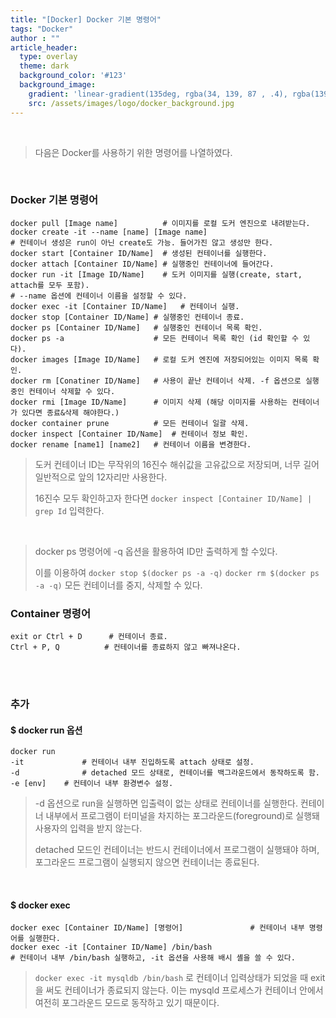 ```yaml
---
title: "[Docker] Docker 기본 명령어"
tags: "Docker"
author : ""
article_header:
  type: overlay
  theme: dark
  background_color: '#123'
  background_image:
    gradient: 'linear-gradient(135deg, rgba(34, 139, 87 , .4), rgba(139, 34, 139, .4))'
    src: /assets/images/logo/docker_background.jpg
---
```


<br>

> 다음은 Docker를 사용하기 위한 명령어를 나열하였다.

<br>

### Docker 기본 명령어

```shell
docker pull [Image name]          # 이미지를 로컬 도커 엔진으로 내려받는다.
docker create -it --name [name] [Image name]
# 컨테이너 생성은 run이 아닌 create도 가능. 들어가진 않고 생성만 한다.
docker start [Container ID/Name]  # 생성된 컨테이너를 실행한다.
docker attach [Container ID/Name] # 실행중인 컨테이너에 들어간다.
docker run -it [Image ID/Name]    # 도커 이미지를 실행(create, start, attach를 모두 포함).
# --name 옵션에 컨테이너 이름을 설정할 수 있다.
docker exec -it [Container ID/Name]   # 컨테이너 실행.
docker stop [Container ID/Name] # 실행중인 컨테이너 종료.
docker ps [Container ID/Name]   # 실행중인 컨테이너 목록 확인.
docker ps -a                    # 모든 컨테이너 목록 확인 (id 확인할 수 있다).
docker images [Image ID/Name]   # 로컬 도커 엔진에 저장되어있는 이미지 목록 확인.
docker rm [Conatiner ID/Name]   # 사용이 끝난 컨테이너 삭제. -f 옵션으로 실행중인 컨테이너 삭제할 수 있다.
docker rmi [Image ID/Name]      # 이미지 삭제 (해당 이미지를 사용하는 컨테이너가 있다면 종료&삭제 해야한다.)
docker container prune          # 모든 컨테이너 일괄 삭제.
docker inspect [Container ID/Name]  # 컨테이너 정보 확인.
docker rename [name1] [name2]   # 컨테이너 이름을 변경한다.
```

> 도커 컨테이너 ID는 무작위의 16진수 해쉬값을 고유값으로 저장되며, 너무 길어 일반적으로 앞의 12자리만 사용한다.
>
> 16진수 모두 확인하고자 한다면 `docker inspect [Container ID/Name] | grep Id` 입력한다.

<br>

> docker ps 명령어에 -q 옵션을 활용하여 ID만 출력하게 할 수있다.
>
> 이를 이용하여 `docker stop $(docker ps -a -q)` `docker rm $(docker ps -a -q)` 모든 컨테이너를 중지, 삭제할 수 있다.

### Container 명령어

```shell
exit or Ctrl + D      # 컨테이너 종료.
Ctrl + P, Q          # 컨테이너를 종료하지 않고 빠져나온다.
```

<br>

<br>

### 추가

#### $ docker run 옵션

```shell
docker run 
-it				# 컨테이너 내부 진입하도록 attach 상태로 설정.
-d				# detached 모드 상태로, 컨테이너를 백그라운드에서 동작하도록 함.
-e [env]	# 컨테이너 내부 환경변수 설정.
```

> -d 옵션으로 run을 실행하면 입출력이 없는 상태로 컨테이너를 실행한다. 컨테이너 내부에서 프로그램이 터미널을 차지하는 포그라운드(foreground)로 실행돼 사용자의 입력을 받지 않는다.
>
> detached 모드인 컨테이너는 반드시 컨테이너에서 프로그램이 실행돼야 하며, 포그라운드 프로그램이 실행되지 않으면 컨테이너는 종료된다.

<br>

 #### $ docker exec 

```shell
docker exec [Container ID/Name] [명령어]				# 컨테이너 내부 명령어를 실행한다.
docker exec -it [Container ID/Name] /bin/bash
# 컨테이너 내부 /bin/bash 실행하고, -it 옵션을 사용해 배시 셸을 쓸 수 있다.
```

> `docker exec -it mysqldb /bin/bash` 로 컨테이너 입력상태가 되었을 때 exit을 써도 컨테이너가 종료되지 않는다. 이는 mysqld 프로세스가 컨테이너 안에서 여전히 포그라운드 모드로 동작하고 있기 때문이다.

<br>

<br>
